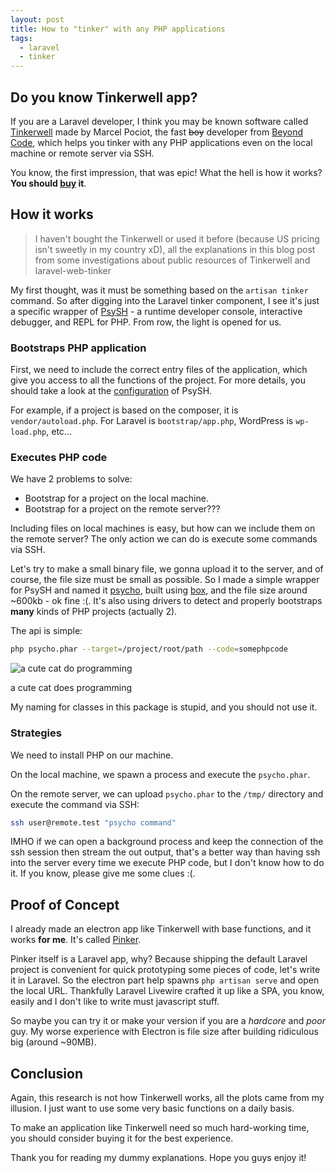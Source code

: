 ```yaml
---
layout: post
title: How to "tinker" with any PHP applications
tags:
  - laravel
  - tinker
---
```

## Do you know Tinkerwell app?

If you are a Laravel developer, I think you may be known software called [Tinkerwell](https://tinkerwell.app/) made by Marcel Pociot, the fast ~~boy~~ developer from [Beyond Code](https://beyondco.de/), which helps you tinker with any PHP applications even on the local machine or remote server via SSH.

You know, the first impression, that was epic! What the hell is how it works? **You should [buy](https://tinkerwell.app/#pricing) it**.

## How it works

> I haven't bought the Tinkerwell or used it before (because US pricing isn't sweetly in my country xD), all the explanations in this blog post from some investigations about public resources of Tinkerwell and laravel-web-tinker
>

My first thought, was it must be something based on the `artisan tinker` command. So after digging into the Laravel tinker component, I see it's just a specific wrapper of [PsySH](https://github.com/bobthecow/psysh) - a runtime developer console, interactive debugger, and REPL for PHP. From row, the light is opened for us.

### Bootstraps PHP application

First, we need to include the correct entry files of the application, which give you access to all the functions of the project. For more details, you should take a look at the [configuration](https://github.com/bobthecow/psysh/wiki/Configuration) of PsySH.

For example, if a project is based on the composer, it is `vendor/autoload.php`. For Laravel is `bootstrap/app.php`, WordPress is `wp-load.php`, etc...

### Executes PHP code

We have 2 problems to solve:

- Bootstrap for a project on the local machine.
- Bootstrap for a project on the remote server???

Including files on local machines is easy, but how can we include them on the remote server? The only action we can do is execute some commands via SSH.

Let's try to make a small binary file, we gonna upload it to the server, and of course, the file size must be small as possible. So I made a simple wrapper for PsySH and named it [psycho](https://github.com/bangnokia/psycho), built using [box](https://github.com/box-project/box), and the file size around ~600kb - ok fine :(. It's also using drivers to detect and properly bootstraps **many** kinds of PHP projects (actually 2).

The api is simple:

```bash
php psycho.phar --target=/project/root/path --code=somephpcode
```

![a cute cat do programming](https://i.imgur.com/DE9TIBw.png)

a cute cat does programming

My naming for classes in this package is stupid, and you should not use it.

### Strategies

We need to install PHP on our machine.

On the local machine, we spawn a process and execute the `psycho.phar`.

On the remote server, we can upload `psycho.phar` to the `/tmp/` directory and execute the command via SSH:

```bash
ssh user@remote.test "psycho command"
```

IMHO if we can open a background process and keep the connection of the ssh session then stream the out output, that's a better way than having ssh into the server every time we execute PHP code, but I don't know how to do it. If you know, please give me some clues :(.

## Proof of Concept

I already made an electron app like Tinkerwell with base functions, and it works **for me**. It's called [Pinker](https://github.com/bangnokia/pinker).

Pinker itself is a Laravel app, why? Because shipping the default Laravel project is convenient for quick prototyping some pieces of code, let's write it in Laravel. So the electron part help spawns `php artisan serve` and open the local URL. Thankfully Laravel Livewire crafted it up like a SPA, you know, easily and I don't like to write must javascript stuff.

So maybe you can try it or make your version if you are a *hardcore* and *poor* guy. My worse experience with Electron is file size after building ridiculous big (around ~90MB).

## Conclusion

Again, this research is not how Tinkerwell works, all the plots came from my illusion. I just want to use some very basic functions on a daily basis.

To make an application like Tinkerwell need so much hard-working time, you should consider buying it for the best experience.

Thank you for reading my dummy explanations. Hope you guys enjoy it!